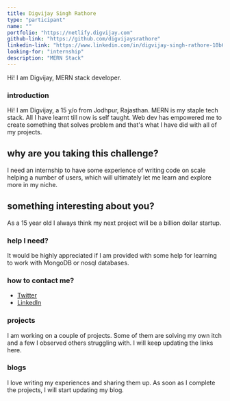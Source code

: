 ```yaml
---
title: Digvijay Singh Rathore
type: "participant"
name: ""
portfolio: "https://netlify.digvijay.com"
github-link: "https://github.com/digvijaysrathore"
linkedin-link: "https://www.linkedin.com/in/digvijay-singh-rathore-10b632190/"
looking-for: "internship"
description: "MERN Stack"
---
```


Hi! I am Digvijay, MERN stack developer.

### introduction

Hi! I am Digvijay, a 15 y/o from Jodhpur, Rajasthan. MERN is my staple tech stack. All I have learnt till now is self taught. Web dev has empowered me to create something that solves problem and that's what I have did with all of my projects.

## why are you taking this challenge?

I need an internship to have some experience of writing code on scale helping a number of users, which will ultimately let me learn and explore more in my niche.

## something interesting about you?

As a 15 year old I always think my next project will be a billion dollar startup.

### help I need?

It would be highly appreciated if I am provided with some help for learning to work with MongoDB or nosql databases.

### how to contact me?

- [Twitter](https://twitter.com/novadigvijay)
- [LinkedIn](https://www.linkedin.com/in/digvijay-singh-rathore-10b632190/)

### projects

I am working on a couple of projects. Some of them  are solving my own itch and a few I observed others struggling with. I will keep updating the links here.

### blogs

I love writing my experiences and sharing them up. As soon as I complete the projects, I will start updating my blog.

